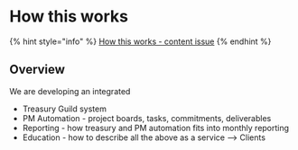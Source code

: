 # How this works

{% hint style="info" %}
[How this works - content issue](https://github.com/Catalyst-Auditing/Training-and-Automation-Coordination/issues/38)
{% endhint %}

## Overview

We are developing an integrated

* Treasury Guild system
* PM Automation - project boards, tasks, commitments, deliverables
* Reporting - how treasury and PM automation fits into monthly reporting
* Education - how to describe all the above as a service --> Clients

